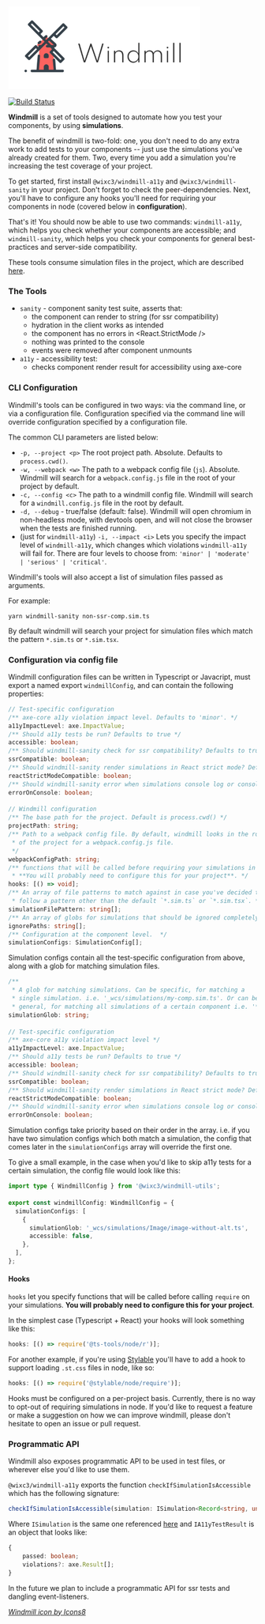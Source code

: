 <img src="assets/logo.png">

<br />

[![Build Status](https://github.com/wixplosives/windmill/workflows/tests/badge.svg)](https://github.com/wixplosives/windmill/actions)

**Windmill** is a set of tools designed to automate how you test your components, by using **simulations**.

The benefit of windmill is two-fold: one, you don't need to do any extra work to add tests to your components -- just use the simulations you've already created for them. Two, every time you add a simulation you're increasing the test coverage of your project.

To get started, first install `@wixc3/windmill-a11y` and `@wixc3/windmill-sanity` in your project. Don't forget to check the peer-dependencies. Next, you'll have to configure any hooks you'll need for requiring your components in node (covered below in **configuration**).

That's it! You should now be able to use two commands: `windmill-a11y`, which helps you check whether your components are accessible; and `windmill-sanity`, which helps you check your components for general best-practices and server-side compatibility.

These tools consume simulation files in the project, which are described [here](https://github.com/wixplosives/wcs-core/blob/d91a792a52b916fb6dc55b7a4f7c49715a010168/src/types.ts#L40).

### The Tools

- `sanity` - component sanity test suite, asserts that:
  - the component can render to string (for ssr compatibility)
  - hydration in the client works as intended
  - the component has no errors in <React.StrictMode />
  - nothing was printed to the console
  - events were removed after component unmounts
- `a11y` - accessibility test:
  - checks component render result for accessibility using axe-core

### CLI Configuration

Windmill's tools can be configured in two ways: via the command line, or via a configuration file. Configuration specified via the command line will override configuration specified by a configuration file.

The common CLI parameters are listed below:

- `-p, --project <p>` The root project path. Absolute. Defaults to `process.cwd()`.
- `-w, --webpack <w>` The path to a webpack config file (`js`). Absolute. Windmill will search for a `webpack.config.js` file in the root of your project by default.
- `-c, --config <c>` The path to a windmill config file. Windmill will search for a `windmill.config.js` file in the root by default.
- `-d, --debug` - true/false (default: false). Windmill will open chromium in non-headless mode, with devtools open, and will not close the browser when the tests are finished running.
- (just for `windmill-a11y`) `-i, --impact <i>` Lets you specify the impact level of `windmill-a11y`, which changes which violations `windmill-a11y` will fail for. There are four levels to choose from: `'minor' | 'moderate' | 'serious' | 'critical'`.

Windmill's tools will also accept a list of simulation files passed as arguments.

For example:

```shell
yarn windmill-sanity non-ssr-comp.sim.ts
```

By default windmill will search your project for simulation files which match the pattern `*.sim.ts` or `*.sim.tsx`.

### Configuration via config file

Windmill configuration files can be written in Typescript or Javacript, must export a named export `windmillConfig`, and can contain the following properties:

```ts
// Test-specific configuration
/** axe-core a11y violation impact level. Defaults to 'minor'. */
a11yImpactLevel: axe.ImpactValue;
/** Should a11y tests be run? Defaults to true */
accessible: boolean;
/** Should windmill-sanity check for ssr compatibility? Defaults to true */
ssrCompatible: boolean;
/** Should windmill-sanity render simulations in React strict mode? Defaults to true */
reactStrictModeCompatible: boolean;
/** Should windmill-sanity error when simulations console log or console error? Defaults to true */
errorOnConsole: boolean;

// Windmill configuration
/** The base path for the project. Default is process.cwd() */
projectPath: string;
/** Path to a webpack config file. By default, windmill looks in the root
 * of the project for a webpack.config.js file.
 */
webpackConfigPath: string;
/** functions that will be called before requiring your simulations in node.
 * **You will probably need to configure this for your project**. */
hooks: [() => void];
/** An array of file patterns to match against in case you've decided to
 * follow a pattern other than the default `*.sim.ts` or `*.sim.tsx`. */
simulationFilePattern: string[];
/** An array of globs for simulations that should be ignored completely from windmill tests.  */
ignorePaths: string[];
/** Configuration at the component level.  */
simulationConfigs: SimulationConfig[];
```

Simulation configs contain all the test-specific configuration from above, along with a glob for matching simulation files.

```ts
/**
 * A glob for matching simulations. Can be specific, for matching a
 * single simulation. i.e. '_wcs/simulations/my-comp.sim.ts'. Or can be more
 * general, for matching all simulations of a certain component i.e. '**\/Image/*.sim.ts'. */
simulationGlob: string;

// Test-specific configuration
/** axe-core a11y violation impact level */
a11yImpactLevel: axe.ImpactValue;
/** Should a11y tests be run? Defaults to true */
accessible: boolean;
/** Should windmill-sanity check for ssr compatibility? Defaults to true */
ssrCompatible: boolean;
/** Should windmill-sanity render simulations in React strict mode? Defaults to true */
reactStrictModeCompatible: boolean;
/** Should windmill-sanity error when simulations console log or console error? Defaults to true */
errorOnConsole: boolean;
```

Simulation configs take priority based on their order in the array. i.e. if you have two simulation configs which both match a simulation, the config that comes later in the `simulationConfigs` array will override the first one.

To give a small example, in the case when you'd like to skip a11y tests for a certain simulation, the config file would look like this:

```ts
import type { WindmillConfig } from '@wixc3/windmill-utils';

export const windmillConfig: WindmillConfig = {
  simulationConfigs: [
    {
      simulationGlob: '_wcs/simulations/Image/image-without-alt.ts',
      accessible: false,
    },
  ],
};
```

#### Hooks

`hooks` let you specify functions that will be called before calling `require` on your simulations. **You will probably need to configure this for your project**.

In the simplest case (Typescript + React) your hooks will look something like this:

```js
hooks: [() => require('@ts-tools/node/r')];
```

For another example, if you're using [Stylable](stylable.io) you'll have to add a hook to support loading `.st.css` files in node, like so:

```js
hooks: [() => require('@stylable/node/require')];
```

Hooks must be configured on a per-project basis. Currently, there is no way to opt-out of requiring simulations in node. If you'd like to request a feature or make a suggestion on how we can improve windmill, please don't hesitate to open an issue or pull request.

### Programmatic API

Windmill also exposes programmatic API to be used in test files, or wherever else you'd like to use them.

`@wixc3/windmill-a11y` exports the function `checkIfSimulationIsAccessible` which has the following signature:

```ts
checkIfSimulationIsAccessible(simulation: ISimulation<Record<string, unknown>>) => Promise<IA11yTestResult>
```

Where `ISimulation` is the same one referenced [here](https://github.com/wixplosives/wcs-core/blob/d91a792a52b916fb6dc55b7a4f7c49715a010168/src/types.ts#L40) and `IA11yTestResult` is an object that looks like:

```ts
{
    passed: boolean;
    violations?: axe.Result[];
}
```

In the future we plan to include a programmatic API for ssr tests and dangling event-listeners.

<a href="https://icons8.com/icon/122728/windmill">_Windmill icon by Icons8_</a>
